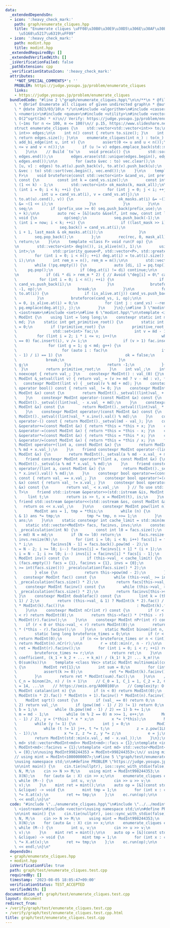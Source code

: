 ```yaml
---
data:
  _extendedDependsOn:
  - icon: ':heavy_check_mark:'
    path: graph/enumerate_cliques.hpp
    title: "Enumerate cliques \uFF08\u30B0\u30E9\u30D5\u306E\u30AF\u30EA\u30FC\u30AF\
      \u5168\u5217\u6319\uFF09"
  - icon: ':heavy_check_mark:'
    path: modint.hpp
    title: modint.hpp
  _extendedRequiredBy: []
  _extendedVerifiedWith: []
  _isVerificationFailed: false
  _pathExtension: cpp
  _verificationStatusIcon: ':heavy_check_mark:'
  attributes:
    '*NOT_SPECIAL_COMMENTS*': ''
    PROBLEM: https://judge.yosupo.jp/problem/enumerate_cliques
    links:
    - https://judge.yosupo.jp/problem/enumerate_cliques
  bundledCode: "#line 2 \"graph/enumerate_cliques.hpp\"\n\n/**\n * @file enumerate_cliques.hpp\n\
    \ * @brief Enumerate all cliques of given undirected graph\n * @author hitonanode\n\
    \ * @date 2023/03/10\n */\n\n#include <algorithm>\n#include <cassert>\n#include\
    \ <numeric>\n#include <queue>\n#include <utility>\n#include <vector>\n\n// Complexity:\
    \ O(2^sqrt(2m) * n)\n// Verify: https://judge.yosupo.jp/problem/enumerate_cliques\
    \ (~1ms for n <= 100, m <= 100)\n// p.15, https://www.slideshare.net/wata_orz/ss-12131479\n\
    struct enumerate_cliques {\n    std::vector<std::vector<int>> to;\n    std::vector<std::pair<int,\
    \ int>> edges;\n\n    int n() const { return to.size(); }\n    int m() const {\
    \ return edges.size(); }\n\n    enumerate_cliques(int n_) : to(n_) {}\n\n    void\
    \ add_bi_edge(int u, int v) {\n        assert(0 <= u and u < n());\n        assert(0\
    \ <= v and v < n());\n        if (u != v) edges.emplace_back(std::minmax(u, v));\n\
    \    }\n\n    // Build `to`\n    void precalc() {\n        std::sort(edges.begin(),\
    \ edges.end());\n        edges.erase(std::unique(edges.begin(), edges.end()),\
    \ edges.end());\n\n        for (auto &vec : to) vec.clear();\n        for (auto\
    \ [u, v] : edges) to.at(u).push_back(v), to.at(v).push_back(u);\n        for (auto\
    \ &vec : to) std::sort(vec.begin(), vec.end());\n    }\n\n    template <class\
    \ F>\n    void bruteforce(const std::vector<int> &cand_vs, int prefix_use, F op)\
    \ const {\n        const int k = cand_vs.size();\n        const int mask_all =\
    \ (1 << k) - 1;\n        std::vector<int> ok_masks(k, mask_all);\n\n        for\
    \ (int i = 0; i < k; ++i) {\n            for (int j = 0; j < i; ++j) {\n     \
    \           int u = cand_vs.at(i), v = cand_vs.at(j);\n                if (!std::binary_search(to.at(u).cbegin(),\
    \ to.at(u).cend(), v)) {\n                    ok_masks.at(i) &= ~(1 << j), ok_masks.at(j)\
    \ &= ~(1 << i);\n                }\n            }\n        }\n\n        std::vector<int>\
    \ seq;\n        if (prefix_use >= 0) seq.push_back(prefix_use);\n        seq.reserve(seq.size()\
    \ + k);\n\n        auto rec = [&](auto &&self, int now, const int last_mask) ->\
    \ void {\n            op(seq);\n            seq.push_back(-1);\n            for\
    \ (int i = now; i < k; ++i) {\n                if ((last_mask >> i) & 1) {\n \
    \                   seq.back() = cand_vs.at(i);\n                    self(self,\
    \ i + 1, last_mask & ok_masks.at(i));\n                }\n            }\n    \
    \        seq.pop_back();\n        };\n        rec(rec, 0, mask_all);\n       \
    \ return;\n    }\n\n    template <class F> void run(F op) {\n        precalc();\n\
    \n        std::vector<int> deg(n()), is_alive(n(), 1);\n        using P = std::pair<int,\
    \ int>;\n        std::priority_queue<P, std::vector<P>, std::greater<P>> pq;\n\
    \        for (int i = 0; i < n(); ++i) deg.at(i) = to.at(i).size(), pq.emplace(deg.at(i),\
    \ i);\n\n        int rem_n = n(), rem_m = m();\n\n        std::vector<int> cand_vs;\n\
    \        while (!pq.empty()) {\n            auto [di, i] = pq.top();\n       \
    \     pq.pop();\n            if (deg.at(i) != di) continue;\n\n            cand_vs.clear();\n\
    \n            if (di * di > rem_m * 2) { // Avoid \"deg[i] = 0\" case\n      \
    \          for (int i = 0; i < n(); ++i) {\n                    if (is_alive.at(i))\
    \ cand_vs.push_back(i);\n                }\n                bruteforce(cand_vs,\
    \ -1, op);\n                break;\n            }\n\n            for (int j :\
    \ to.at(i)) {\n                if (is_alive.at(j)) cand_vs.push_back(j);\n   \
    \         }\n            bruteforce(cand_vs, i, op);\n\n            --rem_n, deg.at(i)\
    \ = 0, is_alive.at(i) = 0;\n            for (int j : cand_vs) --rem_m, --deg.at(j),\
    \ pq.emplace(deg.at(j), j);\n        }\n    }\n};\n#line 3 \"modint.hpp\"\n#include\
    \ <iostream>\n#include <set>\n#line 6 \"modint.hpp\"\n\ntemplate <int md> struct\
    \ ModInt {\n    using lint = long long;\n    constexpr static int mod() { return\
    \ md; }\n    static int get_primitive_root() {\n        static int primitive_root\
    \ = 0;\n        if (!primitive_root) {\n            primitive_root = [&]() {\n\
    \                std::set<int> fac;\n                int v = md - 1;\n       \
    \         for (lint i = 2; i * i <= v; i++)\n                    while (v % i\
    \ == 0) fac.insert(i), v /= i;\n                if (v > 1) fac.insert(v);\n  \
    \              for (int g = 1; g < md; g++) {\n                    bool ok = true;\n\
    \                    for (auto i : fac)\n                        if (ModInt(g).pow((md\
    \ - 1) / i) == 1) {\n                            ok = false;\n               \
    \             break;\n                        }\n                    if (ok) return\
    \ g;\n                }\n                return -1;\n            }();\n      \
    \  }\n        return primitive_root;\n    }\n    int val_;\n    int val() const\
    \ noexcept { return val_; }\n    constexpr ModInt() : val_(0) {}\n    constexpr\
    \ ModInt &_setval(lint v) { return val_ = (v >= md ? v - md : v), *this; }\n \
    \   constexpr ModInt(lint v) { _setval(v % md + md); }\n    constexpr explicit\
    \ operator bool() const { return val_ != 0; }\n    constexpr ModInt operator+(const\
    \ ModInt &x) const {\n        return ModInt()._setval((lint)val_ + x.val_);\n\
    \    }\n    constexpr ModInt operator-(const ModInt &x) const {\n        return\
    \ ModInt()._setval((lint)val_ - x.val_ + md);\n    }\n    constexpr ModInt operator*(const\
    \ ModInt &x) const {\n        return ModInt()._setval((lint)val_ * x.val_ % md);\n\
    \    }\n    constexpr ModInt operator/(const ModInt &x) const {\n        return\
    \ ModInt()._setval((lint)val_ * x.inv().val() % md);\n    }\n    constexpr ModInt\
    \ operator-() const { return ModInt()._setval(md - val_); }\n    constexpr ModInt\
    \ &operator+=(const ModInt &x) { return *this = *this + x; }\n    constexpr ModInt\
    \ &operator-=(const ModInt &x) { return *this = *this - x; }\n    constexpr ModInt\
    \ &operator*=(const ModInt &x) { return *this = *this * x; }\n    constexpr ModInt\
    \ &operator/=(const ModInt &x) { return *this = *this / x; }\n    friend constexpr\
    \ ModInt operator+(lint a, const ModInt &x) {\n        return ModInt()._setval(a\
    \ % md + x.val_);\n    }\n    friend constexpr ModInt operator-(lint a, const\
    \ ModInt &x) {\n        return ModInt()._setval(a % md - x.val_ + md);\n    }\n\
    \    friend constexpr ModInt operator*(lint a, const ModInt &x) {\n        return\
    \ ModInt()._setval(a % md * x.val_ % md);\n    }\n    friend constexpr ModInt\
    \ operator/(lint a, const ModInt &x) {\n        return ModInt()._setval(a % md\
    \ * x.inv().val() % md);\n    }\n    constexpr bool operator==(const ModInt &x)\
    \ const { return val_ == x.val_; }\n    constexpr bool operator!=(const ModInt\
    \ &x) const { return val_ != x.val_; }\n    constexpr bool operator<(const ModInt\
    \ &x) const {\n        return val_ < x.val_;\n    } // To use std::map<ModInt,\
    \ T>\n    friend std::istream &operator>>(std::istream &is, ModInt &x) {\n   \
    \     lint t;\n        return is >> t, x = ModInt(t), is;\n    }\n    constexpr\
    \ friend std::ostream &operator<<(std::ostream &os, const ModInt &x) {\n     \
    \   return os << x.val_;\n    }\n\n    constexpr ModInt pow(lint n) const {\n\
    \        ModInt ans = 1, tmp = *this;\n        while (n) {\n            if (n\
    \ & 1) ans *= tmp;\n            tmp *= tmp, n >>= 1;\n        }\n        return\
    \ ans;\n    }\n\n    static constexpr int cache_limit = std::min(md, 1 << 21);\n\
    \    static std::vector<ModInt> facs, facinvs, invs;\n\n    constexpr static void\
    \ _precalculation(int N) {\n        const int l0 = facs.size();\n        if (N\
    \ > md) N = md;\n        if (N <= l0) return;\n        facs.resize(N), facinvs.resize(N),\
    \ invs.resize(N);\n        for (int i = l0; i < N; i++) facs[i] = facs[i - 1]\
    \ * i;\n        facinvs[N - 1] = facs.back().pow(md - 2);\n        for (int i\
    \ = N - 2; i >= l0; i--) facinvs[i] = facinvs[i + 1] * (i + 1);\n        for (int\
    \ i = N - 1; i >= l0; i--) invs[i] = facinvs[i] * facs[i - 1];\n    }\n\n    constexpr\
    \ ModInt inv() const {\n        if (this->val_ < cache_limit) {\n            if\
    \ (facs.empty()) facs = {1}, facinvs = {1}, invs = {0};\n            while (this->val_\
    \ >= int(facs.size())) _precalculation(facs.size() * 2);\n            return invs[this->val_];\n\
    \        } else {\n            return this->pow(md - 2);\n        }\n    }\n \
    \   constexpr ModInt fac() const {\n        while (this->val_ >= int(facs.size()))\
    \ _precalculation(facs.size() * 2);\n        return facs[this->val_];\n    }\n\
    \    constexpr ModInt facinv() const {\n        while (this->val_ >= int(facs.size()))\
    \ _precalculation(facs.size() * 2);\n        return facinvs[this->val_];\n   \
    \ }\n    constexpr ModInt doublefac() const {\n        lint k = (this->val_ +\
    \ 1) / 2;\n        return (this->val_ & 1) ? ModInt(k * 2).fac() / (ModInt(2).pow(k)\
    \ * ModInt(k).fac())\n                                : ModInt(k).fac() * ModInt(2).pow(k);\n\
    \    }\n\n    constexpr ModInt nCr(int r) const {\n        if (r < 0 or this->val_\
    \ < r) return ModInt(0);\n        return this->fac() * (*this - r).facinv() *\
    \ ModInt(r).facinv();\n    }\n\n    constexpr ModInt nPr(int r) const {\n    \
    \    if (r < 0 or this->val_ < r) return ModInt(0);\n        return this->fac()\
    \ * (*this - r).facinv();\n    }\n\n    static ModInt binom(int n, int r) {\n\
    \        static long long bruteforce_times = 0;\n\n        if (r < 0 or n < r)\
    \ return ModInt(0);\n        if (n <= bruteforce_times or n < (int)facs.size())\
    \ return ModInt(n).nCr(r);\n\n        r = std::min(r, n - r);\n\n        ModInt\
    \ ret = ModInt(r).facinv();\n        for (int i = 0; i < r; ++i) ret *= n - i;\n\
    \        bruteforce_times += r;\n\n        return ret;\n    }\n\n    // Multinomial\
    \ coefficient, (k_1 + k_2 + ... + k_m)! / (k_1! k_2! ... k_m!)\n    // Complexity:\
    \ O(sum(ks))\n    template <class Vec> static ModInt multinomial(const Vec &ks)\
    \ {\n        ModInt ret{1};\n        int sum = 0;\n        for (int k : ks) {\n\
    \            assert(k >= 0);\n            ret *= ModInt(k).facinv(), sum += k;\n\
    \        }\n        return ret * ModInt(sum).fac();\n    }\n\n    // Catalan number,\
    \ C_n = binom(2n, n) / (n + 1)\n    // C_0 = 1, C_1 = 1, C_2 = 2, C_3 = 5, C_4\
    \ = 14, ...\n    // https://oeis.org/A000108\n    // Complexity: O(n)\n    static\
    \ ModInt catalan(int n) {\n        if (n < 0) return ModInt(0);\n        return\
    \ ModInt(n * 2).fac() * ModInt(n + 1).facinv() * ModInt(n).facinv();\n    }\n\n\
    \    ModInt sqrt() const {\n        if (val_ == 0) return 0;\n        if (md ==\
    \ 2) return val_;\n        if (pow((md - 1) / 2) != 1) return 0;\n        ModInt\
    \ b = 1;\n        while (b.pow((md - 1) / 2) == 1) b += 1;\n        int e = 0,\
    \ m = md - 1;\n        while (m % 2 == 0) m >>= 1, e++;\n        ModInt x = pow((m\
    \ - 1) / 2), y = (*this) * x * x;\n        x *= (*this);\n        ModInt z = b.pow(m);\n\
    \        while (y != 1) {\n            int j = 0;\n            ModInt t = y;\n\
    \            while (t != 1) j++, t *= t;\n            z = z.pow(1LL << (e - j\
    \ - 1));\n            x *= z, z *= z, y *= z;\n            e = j;\n        }\n\
    \        return ModInt(std::min(x.val_, md - x.val_));\n    }\n};\ntemplate <int\
    \ md> std::vector<ModInt<md>> ModInt<md>::facs = {1};\ntemplate <int md> std::vector<ModInt<md>>\
    \ ModInt<md>::facinvs = {1};\ntemplate <int md> std::vector<ModInt<md>> ModInt<md>::invs\
    \ = {0};\n\nusing ModInt998244353 = ModInt<998244353>;\n// using mint = ModInt<998244353>;\n\
    // using mint = ModInt<1000000007>;\n#line 5 \"graph/test/enumerate_cliques.test.cpp\"\
    \nusing namespace std;\n\n#define PROBLEM \"https://judge.yosupo.jp/problem/enumerate_cliques\"\
    \n\nint main() {\n    cin.tie(nullptr), ios::sync_with_stdio(false);\n\n    int\
    \ N, M;\n    cin >> N >> M;\n    using mint = ModInt998244353;\n    vector<mint>\
    \ X(N);\n    for (auto &x : X) cin >> x;\n\n    enumerate_cliques ec(N);\n   \
    \ while (M--) {\n        int u, v;\n        cin >> u >> v;\n        ec.add_bi_edge(u,\
    \ v);\n    }\n    mint ret = mint();\n\n    auto op = [&](const std::vector<int>\
    \ &clique) -> void {\n        mint tmp = 1;\n        for (int x : clique) tmp\
    \ *= X.at(x);\n        ret += tmp;\n    };\n    ec.run(op);\n\n    cout << ret\
    \ << endl;\n}\n"
  code: "#include \"../enumerate_cliques.hpp\"\n#include \"../../modint.hpp\"\n#include\
    \ <iostream>\n#include <vector>\nusing namespace std;\n\n#define PROBLEM \"https://judge.yosupo.jp/problem/enumerate_cliques\"\
    \n\nint main() {\n    cin.tie(nullptr), ios::sync_with_stdio(false);\n\n    int\
    \ N, M;\n    cin >> N >> M;\n    using mint = ModInt998244353;\n    vector<mint>\
    \ X(N);\n    for (auto &x : X) cin >> x;\n\n    enumerate_cliques ec(N);\n   \
    \ while (M--) {\n        int u, v;\n        cin >> u >> v;\n        ec.add_bi_edge(u,\
    \ v);\n    }\n    mint ret = mint();\n\n    auto op = [&](const std::vector<int>\
    \ &clique) -> void {\n        mint tmp = 1;\n        for (int x : clique) tmp\
    \ *= X.at(x);\n        ret += tmp;\n    };\n    ec.run(op);\n\n    cout << ret\
    \ << endl;\n}\n"
  dependsOn:
  - graph/enumerate_cliques.hpp
  - modint.hpp
  isVerificationFile: true
  path: graph/test/enumerate_cliques.test.cpp
  requiredBy: []
  timestamp: '2023-08-05 18:05:47+09:00'
  verificationStatus: TEST_ACCEPTED
  verifiedWith: []
documentation_of: graph/test/enumerate_cliques.test.cpp
layout: document
redirect_from:
- /verify/graph/test/enumerate_cliques.test.cpp
- /verify/graph/test/enumerate_cliques.test.cpp.html
title: graph/test/enumerate_cliques.test.cpp
---
```

